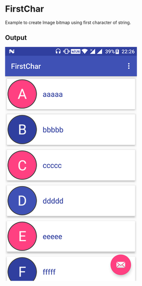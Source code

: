 # FirstChar
Example to create Image bitmap using first character of string.

## Output
![](https://github.com/pranaypatel512/FirstChar/blob/master/app/image/screenshot_output.png)
